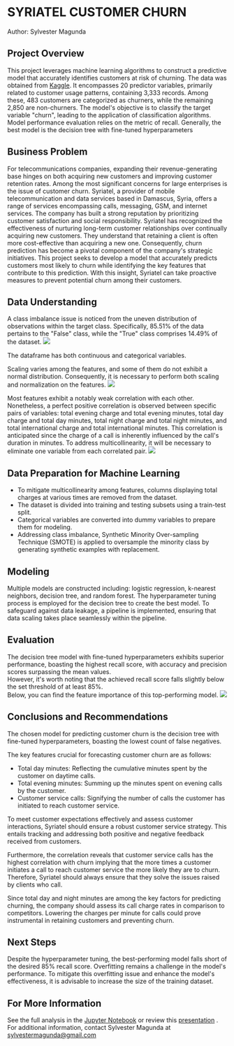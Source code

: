 # SYRIATEL CUSTOMER CHURN
Author: Sylvester Magunda


## Project Overview
This project leverages machine learning algorithms to construct a predictive model that accurately identifies customers at risk of churning. The data was obtained from [Kaggle](https://www.kaggle.com/datasets/becksddf/churn-in-telecoms-dataset). It encompasses 20 predictor variables, primarily related to customer usage patterns, containing 3,333 records. Among these, 483 customers are categorized as churners, while the remaining 2,850 are non-churners. The model's objective is to classify the target variable "churn", leading to the application of classification algorithms. Model performance evaluation relies on the metric of recall. Generally, the best model is the decision tree with fine-tuned hyperparameters

## Business Problem
For telecommunications companies, expanding their revenue-generating base hinges on both acquiring new customers and improving customer retention rates. Among the most significant concerns for large enterprises is the issue of customer churn. Syriatel, a provider of mobile telecommunication and data services based in Damascus, Syria, offers a range of services encompassing calls, messaging, GSM, and internet services. The company has built a strong reputation by prioritizing customer satisfaction and social responsibility. Syriatel has recognized the effectiveness of nurturing long-term customer relationships over continually acquiring new customers. They understand that retaining a client is often more cost-effective than acquiring a new one. Consequently, churn prediction has become a pivotal component of the company's strategic initiatives. This project seeks to develop a model that accurately predicts customers most likely to churn while identifying the key features that contribute to this prediction. With this insight, Syriatel can take proactive measures to prevent potential churn among their customers.


## Data Understanding
A class imbalance issue is noticed from the uneven distribution of observations within the target class. Specifically, 85.51% of the data pertains to the "False" class, while the "True" class comprises 14.49% of the dataset.
<img src="./images/classimbalance.png"/>

The dataframe has both continuous and categorical variables.

Scaling varies among the features, and some of them do not exhibit a normal distribution. Consequently, it is necessary to perform both scaling and normalization on the features.
<img src="./images/distribution.png"/>

Most features exhibit a notably weak correlation with each other.
Nonetheless, a perfect positive correlation is observed between specific pairs of variables: total evening charge and total evening minutes, total day charge and total day minutes, total night charge and total night minutes, and total international charge and total international minutes. This correlation is anticipated since the charge of a call is inherently influenced by the call's duration in minutes. To address multicollinearity, it will be necessary to eliminate one variable from each correlated pair.
<img src="./images/corr.png"/>

## Data Preparation for Machine Learning
- To mitigate multicollinearity among features, columns displaying total charges at various times are removed from the dataset.
- The dataset is divided into training and testing subsets using a train-test split.
- Categorical variables are converted into dummy variables to prepare them for modeling.
- Addressing class imbalance, Synthetic Minority Over-sampling Technique (SMOTE) is applied to oversample the minority class by generating synthetic examples with replacement.


## Modeling
Multiple models are constructed including: logistic regression, k-nearest neighbors, decision tree, and random forest. The hyperparameter tuning process is employed for the decision tree to create the best model. To safeguard against data leakage, a pipeline is implemented, ensuring that data scaling takes place seamlessly within the pipeline.

## Evaluation
The decision tree model with fine-tuned hyperparameters exhibits superior performance, boasting the highest recall score, with accuracy and precision scores surpassing the mean values.<br>
However, it's worth noting that the achieved recall score falls slightly below the set threshold of at least 85%.<br>
Below, you can find the feature importance of this top-performing model.
<img src="./images/evaluation.png"/>

## Conclusions and Recommendations
The chosen model for predicting customer churn is the decision tree with fine-tuned hyperparameters, boasting the lowest count of false negatives.

The key features crucial for forecasting customer churn are as follows:
- Total day minutes: Reflecting the cumulative minutes spent by the customer on daytime calls.
- Total evening minutes: Summing up the minutes spent on evening calls by the customer.
- Customer service calls: Signifying the number of calls the customer has initiated to reach customer service.

To meet customer expectations effectively and assess customer interactions, Syriatel should ensure a robust customer service strategy. This entails tracking and addressing both positive and negative feedback received from customers.

Furthermore, the correlation reveals that customer service calls has the highest correlation with churn implying that the more times a customer initiates a call to reach customer service the more likely they are to churn. Therefore, Syriatel should always ensure that they solve the issues raised by clients who call.

Since total day and night minutes are among the key factors for predicting churning, the company should assess its call charge rates in comparison to competitors. Lowering the charges per minute for calls could prove instrumental in retaining customers and preventing churn.

## Next Steps
Despite the hyperparameter tuning, the best-performing model falls short of the desired 85% recall score. Overfitting remains a challenge in the model's performance. To mitigate this overfitting issue and enhance the model's effectiveness, it is advisable to increase the size of the training dataset.

##  For More Information
See the full analysis in the [Jupyter Notebook](https://github.com/SylvesterMagunda/syriatel-customer-churn/blob/main/syriatel-customer_churn.ipynb) or review this [presentation](https://github.com/SylvesterMagunda/syriatel-customer-churn/blob/main/customer-churn-presentation.pdf)
.
For additional information, contact Sylvester Magunda at sylvestermagunda@gmail.com
